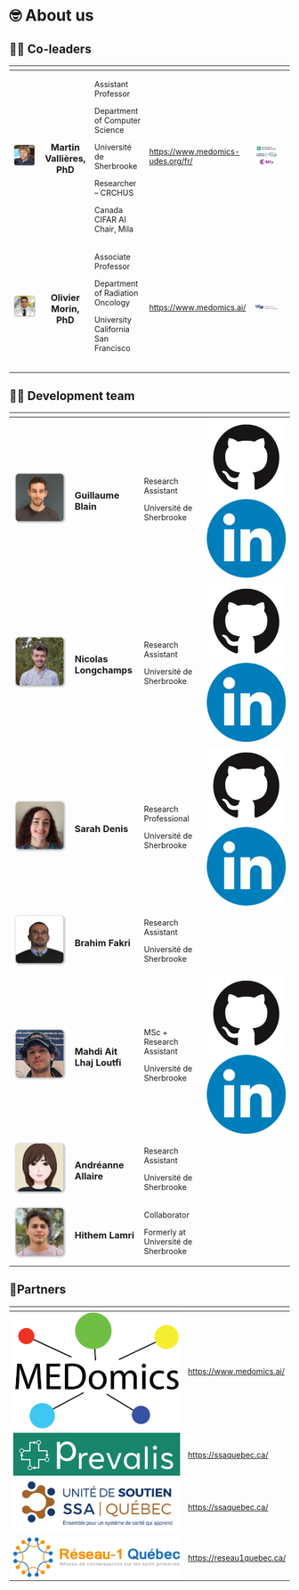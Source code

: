 # 🤓 About us

## :pilot: Co-leaders


<table data-card-size="large" data-view="cards" data-full-width="false">
    <thead>
        <tr>
            <th align="center"></th>
            <th align="center"></th>
            <th></th>
            <th data-type="content-ref"></th>
            <th align="center"></th>
            <th data-hidden data-card-cover data-type="files"></th>
        </tr>
    </thead>
    <tbody>
        <tr>
            <td align="center">
            <img src=".gitbook/assets/martin_vallieres (1).png" alt="" data-size="original">
            </td>
            <td align="center"><h3><strong>Martin Vallières, PhD</strong></h3></td>
            <td>
                <p>Assistant Professor</p>
                <p>Department of Computer Science</p>
                <p>Université de Sherbrooke</p>
                <p>Researcher – CRCHUS</p>
                <p>Canada CIFAR AI Chair, Mila</p>
            </td>
            <td><a href="https://www.medomics-udes.org/fr/">https://www.medomics-udes.org/fr/</a></td>
            <td align="center"><img src=".gitbook/assets/martin_vallieres_cie.png" alt="" data-size="original"></td>
            <td></td>
        </tr>
        <tr>
            <td align="center"><img src=".gitbook/assets/olivier_morin (2).png" alt="" data-size="original"></td>
            <td align="center"><h3>Olivier Morin, PhD</h3></td>
            <td>
                <p>Associate Professor</p>
                <p>Department of Radiation Oncology</p>
                <p>University California San Francisco<br><br></p>
            </td>
            <td><a href="https://www.medomics.ai/">https://www.medomics.ai/</a></td>
            <td align="center"><img src=".gitbook/assets/olivier_morin_cie.png" alt="" data-size="original"></td>
            <td></td>
        </tr>
    </tbody>
</table>

## 👩‍💻  Development team

<table data-column-title-hidden data-view="cards" data-full-width="false">
    <thead>
        <tr>
            <th align="center"></th>
            <th></th>
            <th></th>
            <th></th>
        </tr>
    </thead>
    <tbody>
        <tr>
            <td align="center"><img src=".gitbook/assets/Guillaume_blain.png" alt="" data-size="original"></td>
            <td><h3>Guillaume Blain</h3></td>
            <td>
                <p>Research Assistant</p>
                <p>Université de Sherbrooke</p>
            </td>
            <td>
                <a href="https://github.com/Blain354?tab=repositories"><img src=".gitbook/assets/github.png" alt="" data-size="line"></a>
                <a href="https://www.linkedin.com/in/guillaume-blain-a7b9871a2/"><img src=".gitbook/assets/linkedin.png" alt="" data-size="line"></a>
            </td>
        </tr>
        <tr>
            <td align="center"><img src=".gitbook/assets/Nicolas_Longchamps.png" alt="" data-size="original"></td>
            <td><h3>Nicolas Longchamps</h3></td>
            <td>
                <p>Research Assistant</p>
                <p>Université de Sherbrooke</p>
            </td>
            <td>
                <a href="https://github.com/NicoLongfield?tab=repositories"><img src=".gitbook/assets/github.png" alt="" data-size="line"></a>
                <a href="https://www.linkedin.com/in/nicolas-longchamps-bb2023279/"><img src=".gitbook/assets/linkedin.png" alt="" data-size="line"></a>
            </td>
        </tr>
        <tr>
            <td align="center"><img src=".gitbook/assets/Sarah_Denis.png" alt="" data-size="original"></td>
            <td><h3>Sarah Denis</h3></td>
            <td>
                <p>Research Professional</p>
                <p>Université de Sherbrooke</p>
            </td>
            <td>
                <a href="https://github.com/Sari27?tab=repositories"><img src=".gitbook/assets/github.png" alt="" data-size="line"></a>
                <a href="https://www.linkedin.com/in/sarah-denis-b384b722b"><img src=".gitbook/assets/linkedin.png" alt="" data-size="line"></a>
            </td>
        </tr>
        <tr>
            <td align="center"><img src=".gitbook/assets/Brahim_Fakri (2).png" alt="" data-size="original"></td>
            <td><h3>Brahim Fakri</h3></td>
            <td>
                <p>Research Assistant</p>
                <p>Université de Sherbrooke</p>
            </td>
            <td></td>
        </tr>
        <tr>
            <td align="center"><img src=".gitbook/assets/Mahdi_Ait_Lhaj_Loutfi.png" alt="" data-size="original"></td>
            <td><h3>Mahdi Ait Lhaj Loutfi</h3></td>
            <td>
                <p>MSc + Research Assistant</p>
                <p>Université de Sherbrooke</p>
            </td>
            <td>
                <a href="https://github.com/MahdiAll99?tab=repositories"><img src=".gitbook/assets/github.png" alt="" data-size="line"></a>
                <a href="https://www.linkedin.com/in/mahdi-ait-lhaj-loutfi-332014253/"><img src=".gitbook/assets/linkedin.png" alt="" data-size="line"></a>
            </td>
        </tr>
        <tr>
            <td align="center"><img src=".gitbook/assets/Andreanne_allaire (1).png" alt="" data-size="original"></td>
            <td><h3>Andréanne Allaire</h3></td>
            <td>
                <p>Research Assistant</p>
                <p>Université de Sherbrooke</p>
            </td>
            <td></td>
        </tr>
        <tr>
            <td align="center"><img src=".gitbook/assets/Hithem_lamri.png" alt="" data-size="original"></td>
            <td><h3>Hithem Lamri</h3></td>
            <td>
                <p>Collaborator</p>
                <p>Formerly at Université de Sherbrooke</p>
            </td>
            <td></td>
        </tr>
    </tbody>
</table>

## 🤝Partners

<table data-view="cards">
    <thead>
        <tr>
            <th align="center"></th>
            <th data-hidden data-card-target data-type="content-ref"></th>
        </tr>
    </thead>
    <tbody>
        <tr>
            <td align="center"><img src=".gitbook/assets/medomics.png" alt="" data-size="original"></td>
            <td><a href="https://www.medomics.ai/">https://www.medomics.ai/</a></td>
        </tr>
        <tr>
            <td align="center"><img src=".gitbook/assets/prevalis.png" alt="" data-size="original"></td>
            <td><a href="https://ssaquebec.ca/">https://ssaquebec.ca/</a></td>
        </tr>
        <tr>
            <td align="center"><img src=".gitbook/assets/ssa.png" alt="" data-size="original"></td>
            <td><a href="https://ssaquebec.ca/">https://ssaquebec.ca/</a></td>
        </tr>
        <tr>
            <td align="center"><img src=".gitbook/assets/reseau-1 (1).png" alt="" data-size="original"></td>
            <td><a href="https://reseau1quebec.ca/">https://reseau1quebec.ca/</a></td>
        </tr>
    </tbody>
</table>
